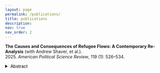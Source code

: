 ```yaml
---
layout: page
permalink: /publications/
title: publications
description: 
nav: true
nav_order: 2
---
```

**The Causes and Consequences of Refugee Flows: A Contemporary Re-Analysis** (with Andrew Shaver, et al.). <br> 2025. *American Political Science Review*, 119 (1): 526–534.  <a href="https://doi.org/10.1017/S0003055424000285" target="_blank"><i class="fa fa-fw fa-link" aria-hidden="true"></i></a><a href="/files/cc_final.pdf" target="_blank"><i class="fas fa-fw fa-file-pdf" aria-hidden="true"></i></a><a href="/files/appendix_cc.pdf" target="_blank"><i class="fas fa-fw fa-paperclip" aria-hidden="true"></i></a><a href="https://doi.org/10.7910/DVN/JADOZL" target="_blank"><i class="fas fa-fw fa-code" aria-hidden="true"></i></a>

<style>
  #abstract {
    display: none;
  }

  .toggle-button {
    background-color: transparent;
    color: #000;
    border: none;
    padding: 0;
    cursor: pointer;
    margin-bottom: 10px; /* Added spacing */
  }

  .triangle {
    width: 0;
    height: 0;
    border-top: 5px solid transparent;
    border-bottom: 5px solid transparent;
    border-left: 8px solid #000;
    display: inline-block;
    margin-right: 5px;
    transform: rotate(0deg);
    transition: transform 0.3s;
  }

  .toggle-button.active .triangle {
    transform: rotate(90deg);
  }

  .button-container {
    display: inline-block;
    vertical-align: top;
  }
</style>
<div class="button-container">
  <div class="toggle-button">
    <span class="triangle"></span>
    <span>Abstract</span>
  </div>
  <div id="abstract">
    The world faces a forcible displacement crisis. Tens of millions of individuals have been forced across international boundaries worldwide. Therefore, the causes and consequences of refugee flows are the subjects of significant social science inquiry. Unfortunately, the historical lack of reliable data on actual refugee flows, country-specific data reporting timelines, and more general pre-2000 data quality issues have significantly limited empirical inferences on these topics. We replicate twenty-eight articles on these topics using data newly released after a multi-year collaboration with the United Nations on annual dyadic flows. We observe major inconsistencies between the newly released flow numbers and the stock-based flow estimates upon which decades of research are based; we also find widespread inappropriate treatment of missing historical values. When we replicate the existing literature using the newly introduced flow data, correcting the treatment of missing historical values, and temporally extending/restricting the study periods, we produce significantly different results.
  </div>
</div>

<script>
  document.addEventListener("DOMContentLoaded", function() {
    var toggleButton = document.querySelector(".toggle-button");
    var abstract = document.getElementById("abstract");

    toggleButton.addEventListener("click", function() {
      var isActive = toggleButton.classList.contains("active");
      if (!isActive) {
        abstract.style.display = "block";
        toggleButton.classList.add("active");
      } else {
        abstract.style.display = "none";
        toggleButton.classList.remove("active");
      }
    });
  });
</script>
